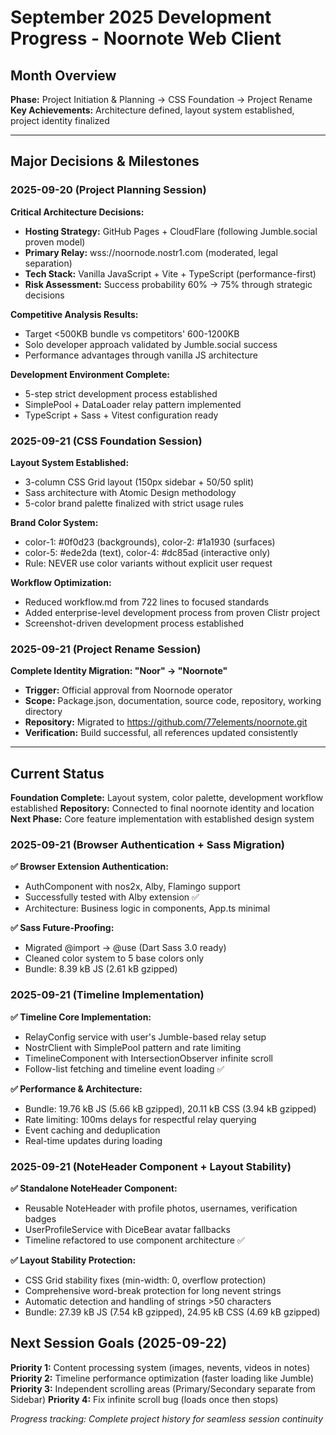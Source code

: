 # September 2025 Development Progress - Noornote Web Client

## Month Overview
**Phase:** Project Initiation & Planning → CSS Foundation → Project Rename
**Key Achievements:** Architecture defined, layout system established, project identity finalized

---

## Major Decisions & Milestones

### 2025-09-20 (Project Planning Session)

**Critical Architecture Decisions:**
- **Hosting Strategy:** GitHub Pages + CloudFlare (following Jumble.social proven model)
- **Primary Relay:** wss://noornode.nostr1.com (moderated, legal separation)
- **Tech Stack:** Vanilla JavaScript + Vite + TypeScript (performance-first)
- **Risk Assessment:** Success probability 60% → 75% through strategic decisions

**Competitive Analysis Results:**
- Target <500KB bundle vs competitors' 600-1200KB
- Solo developer approach validated by Jumble.social success
- Performance advantages through vanilla JS architecture

**Development Environment Complete:**
- 5-step strict development process established
- SimplePool + DataLoader relay pattern implemented
- TypeScript + Sass + Vitest configuration ready

### 2025-09-21 (CSS Foundation Session)

**Layout System Established:**
- 3-column CSS Grid layout (150px sidebar + 50/50 split)
- Sass architecture with Atomic Design methodology
- 5-color brand palette finalized with strict usage rules

**Brand Color System:**
- color-1: #0f0d23 (backgrounds), color-2: #1a1930 (surfaces)
- color-5: #ede2da (text), color-4: #dc85ad (interactive only)
- Rule: NEVER use color variants without explicit user request

**Workflow Optimization:**
- Reduced workflow.md from 722 lines to focused standards
- Added enterprise-level development process from proven Clistr project
- Screenshot-driven development process established

### 2025-09-21 (Project Rename Session)

**Complete Identity Migration: "Noor" → "Noornote"**
- **Trigger:** Official approval from Noornode operator
- **Scope:** Package.json, documentation, source code, repository, working directory
- **Repository:** Migrated to https://github.com/77elements/noornote.git
- **Verification:** Build successful, all references updated consistently

---

## Current Status
**Foundation Complete:** Layout system, color palette, development workflow established
**Repository:** Connected to final noornote identity and location
**Next Phase:** Core feature implementation with established design system

### 2025-09-21 (Browser Authentication + Sass Migration)

**✅ Browser Extension Authentication:**
- AuthComponent with nos2x, Alby, Flamingo support
- Successfully tested with Alby extension ✅
- Architecture: Business logic in components, App.ts minimal

**✅ Sass Future-Proofing:**
- Migrated @import → @use (Dart Sass 3.0 ready)
- Cleaned color system to 5 base colors only
- Bundle: 8.39 kB JS (2.61 kB gzipped)

### 2025-09-21 (Timeline Implementation)

**✅ Timeline Core Implementation:**
- RelayConfig service with user's Jumble-based relay setup
- NostrClient with SimplePool pattern and rate limiting
- TimelineComponent with IntersectionObserver infinite scroll
- Follow-list fetching and timeline event loading ✅

**✅ Performance & Architecture:**
- Bundle: 19.76 kB JS (5.66 kB gzipped), 20.11 kB CSS (3.94 kB gzipped)
- Rate limiting: 100ms delays for respectful relay querying
- Event caching and deduplication
- Real-time updates during loading

### 2025-09-21 (NoteHeader Component + Layout Stability)

**✅ Standalone NoteHeader Component:**
- Reusable NoteHeader with profile photos, usernames, verification badges
- UserProfileService with DiceBear avatar fallbacks
- Timeline refactored to use component architecture ✅

**✅ Layout Stability Protection:**
- CSS Grid stability fixes (min-width: 0, overflow protection)
- Comprehensive word-break protection for long nevent strings
- Automatic detection and handling of strings >50 characters
- Bundle: 27.39 kB JS (7.54 kB gzipped), 24.95 kB CSS (4.69 kB gzipped)

## Next Session Goals (2025-09-22)
**Priority 1:** Content processing system (images, nevents, videos in notes)
**Priority 2:** Timeline performance optimization (faster loading like Jumble)
**Priority 3:** Independent scrolling areas (Primary/Secondary separate from Sidebar)
**Priority 4:** Fix infinite scroll bug (loads once then stops)

*Progress tracking: Complete project history for seamless session continuity*